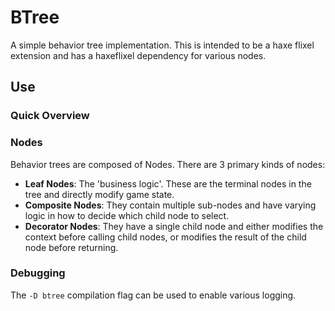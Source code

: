 # BTree

A simple behavior tree implementation. This is intended to be a haxe flixel extension and has a haxeflixel dependency for various nodes.

## Use

### **Quick Overview**

### Nodes

Behavior trees are composed of Nodes. There are 3 primary kinds of nodes:
* **Leaf Nodes**: The 'business logic'. These are the terminal nodes in the tree and directly modify game state.
* **Composite Nodes**: They contain multiple sub-nodes and have varying logic in how to decide which child node to select.
* **Decorator Nodes**: They have a single child node and either modifies the context before calling child nodes, or modifies the result of the child node before returning.

### Debugging
The `-D btree` compilation flag can be used to enable various logging.
